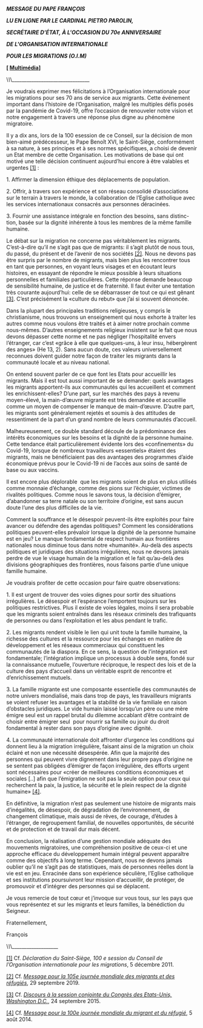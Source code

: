 ***MESSAGE DU PAPE FRANÇOIS***

***LU EN LIGNE PAR LE CARDINAL PIETRO PAROLIN,***

***SECRÉTAIRE D'ÉTAT, À L'OCCASION DU 70e ANNIVERSAIRE***

***DE L'ORGANISATION INTERNATIONALE***

***POUR LES MIGRATIONS (O.I.M)***

**\[ [Multimédia](http://w2.vatican.va/content/francesco/fr/events/event.dir.html/content/vaticanevents/fr/2021/11/29/messaggio-70-oim.html)\]**

\\_\\_\\_\_\_\_\_\_\_\_\_\_\_\_\_\_\_\_\_\_\_\_\_\_\_\_\_\_\_\_\_\_\_\_

Je voudrais exprimer mes félicitations à l’Organisation internationale pour les migrations pour ses 70 ans de service aux migrants. Cette événement important dans l’histoire de l’Organisation, malgré les multiples défis posés par la pandémie de Covid-19, offre l’occasion de renouveler notre vision et notre engagement à travers une réponse plus digne au phénomène migratoire.

Il y a dix ans, lors de la 100 esession de ce Conseil, sur la décision de mon bien-aimé prédécesseur, le Pape Benoît XVI, le Saint-Siège, conformément à sa nature, à ses principes et à ses normes spécifiques, a choisi de devenir un Etat membre de cette Organisation. Les motivations de base qui ont motivé une telle décision continuent aujourd’hui encore à être valables et urgentes [\[1\]](#_ftn1) :

1\. Affirmer la dimension éthique des déplacements de population.

2\. Offrir, à travers son expérience et son réseau consolidé d’associations sur le terrain à travers le monde, la collaboration de l’Eglise catholique avec les services internationaux consacrés aux personnes déracinées.

3\. Fournir une assistance intégrale en fonction des besoins, sans distinc-tion, basée sur la dignité inhérente à tous les membres de la même famille humaine.

Le débat sur la migration ne concerne pas véritablement les migrants. C’est-à-dire qu’il ne s’agit pas que de migrants: il s’agit plutôt de nous tous, du passé, du présent et de l’avenir de nos sociétés [\[2\]](#_ftn2). Nous ne devons pas être surpris par le nombre de migrants, mais bien plus les rencontrer tous en tant que personnes, en voyant leurs visages et en écoutant leurs histoires, en essayant de répondre le mieux possible à leurs situations personnelles et familiales particulières. Cette réponse demande beaucoup de sensibilité humaine, de justice et de fraternité. Il faut éviter une tentation très courante aujourd’hui: celle de se débarrasser de tout ce qui est gênant [\[3\]](#_ftn3). C’est précisément la «culture du rebut» que j’ai si souvent dénoncée.

Dans la plupart des principales traditions religieuses, y compris le christianisme, nous trouvons un enseignement qui nous exhorte à traiter les autres comme nous voulons être traités et à aimer notre prochain comme nous-mêmes. D’autres enseignements religieux insistent sur le fait que nous devons dépasser cette norme et ne pas négliger l’hospitalité envers l’étranger, car c’est «grâce à elle que quelques-uns, à leur insu, hébergèrent des anges» (He 13, 2). Sans aucun doute, ces valeurs universellement reconnues doivent guider notre façon de traiter les migrants dans la communauté locale et au niveau national.

On entend souvent parler de ce que font les Etats pour accueillir les migrants. Mais il est tout aussi important de se demander: quels avantages les migrants apportent-ils aux communautés qui les accueillent et comment les enrichissent-elles? D’une part, sur les marchés des pays à revenu moyen-élevé, la main-d’œuvre migrante est très demandée et accueillie comme un moyen de compenser le manque de main-d’œuvre. D’autre part, les migrants sont généralement rejetés et soumis à des attitudes de ressentiment de la part d’un grand nombre de leurs communautés d’accueil.

Malheureusement, ce double standard découle de la prédominance des intérêts économiques sur les besoins et la dignité de la personne humaine. Cette tendance était particulièrement évidente lors des «confinements» du Covid-19, lorsque de nombreux travailleurs «essentiels» étaient des migrants, mais ne bénéficiaient pas des avantages des programmes d’aide économique prévus pour le Covid-19 ni de l’accès aux soins de santé de base ou aux vaccins.

Il est encore plus déplorable  que les migrants soient de plus en plus utilisés comme monnaie d’échange, comme des pions sur l’échiquier, victimes de rivalités politiques. Comme nous le savons tous, la décision d’émigrer, d’abandonner sa terre natale ou son territoire d’origine, est sans aucun doute l’une des plus difficiles de la vie.

Comment la souffrance et le désespoir peuvent-ils être exploités pour faire avancer ou défendre des agendas politiques? Comment les considérations politiques peuvent-elles prévaloir lorsque la dignité de la personne humaine est en jeu? Le manque fondamental de respect humain aux frontières nationales nous diminue tous dans notre «humanité». Au-delà des aspects politiques et juridiques des situations irrégulières, nous ne devons jamais perdre de vue le visage humain de la migration et le fait qu’au-delà des divisions géographiques des frontières, nous faisons partie d’une unique famille humaine.

Je voudrais profiter de cette occasion pour faire quatre observations:

1\. Il est urgent de trouver des voies dignes pour sortir des situations irrégulières. Le désespoir et l’espérance l’emportent toujours sur les politiques restrictives. Plus il existe de voies légales, moins il sera probable que les migrants soient entraînés dans les réseaux criminels des trafiquants de personnes ou dans l’exploitation et les abus pendant le trafic.

2\. Les migrants rendent visible le lien qui unit toute la famille humaine, la richesse des cultures et la ressource pour les échanges en matière de développement et les réseaux commerciaux qui constituent les communautés de la diaspora. En ce sens, la question de l’intégration est fondamentale; l’intégration implique un processus à double sens, fondé sur la connaissance mutuelle, l’ouverture réciproque, le respect des lois et de la culture des pays d’accueil dans un véritable esprit de rencontre et d’enrichissement mutuels.

3\. La famille migrante est une composante essentielle des communautés de notre univers mondialisé, mais dans trop de pays, les travailleurs migrants se voient refuser les avantages et la stabilité de la vie familiale en raison d’obstacles juridiques. Le vide humain laissé lorsqu’un père ou une mère émigre seul est un rappel brutal du dilemme accablant d’être contraint de choisir entre émigrer seul  pour nourrir sa famille ou jouir du droit fondamental à rester dans son pays d’origine avec dignité.

4\. La communauté internationale doit affronter d’urgence les conditions qui donnent lieu à la migration irrégulière, faisant ainsi de la migration un choix éclairé et non une nécessité désespérée. Afin que la majorité des personnes qui peuvent vivre dignement dans leur propre pays d’origine ne se sentent pas obligées d’émigrer de façon irrégulière, des efforts urgent sont nécessaires pour «créer de meilleures conditions économiques et sociales \[..\] afin que l’émigration ne soit pas la seule option pour ceux qui recherchent la paix, la justice, la sécurité et le plein respect de la dignité humaine» [\[4\]](#_ftn4).

En définitive, la migration n’est pas seulement une histoire de migrants mais d’inégalités, de désespoir, de dégradation de l’environnement, de changement climatique, mais aussi de rêves, de courage, d’études à l’étranger, de regroupement familial, de nouvelles opportunités, de sécurité et de protection et de travail dur mais décent.

En conclusion, la réalisation d’une gestion mondiale adéquate des mouvements migratoires, une compréhension positive de ceux-ci et une approche efficace du développement humain intégral peuvent apparaître comme des objectifs à long terme. Cependant, nous ne devons jamais oublier qu’il ne s’agit pas de statistiques, mais de personnes réelles dont la vie est en jeu. Enracinée dans son expérience séculière, l’Eglise catholique et ses institutions poursuivront leur mission d’accueillir, de protéger, de promouvoir et d’intégrer des personnes qui se déplacent.

Je vous remercie de tout cœur et j’invoque sur vous tous, sur les pays que vous représentez et sur les migrants et leurs familles, la bénédiction du Seigneur.

Fraternellement,

François

\\_\\_\\_\_\_\_\_\_\_\_\_\_\_\_\_\_\_\_\_\_\_

[\[1\]](#_ftnref1) Cf. *Déclaration du Saint-Siège, 100 e session du Conseil de l’Organisation internationale pour les migrations*, 5 décembre 2011.

[\[2\]](#_ftnref2) Cf. [*Message pour la 105e journée mondiale des migrants et des réfugiés*](https://www.vatican.va/content/francesco/fr/messages/migration/documents/papa-francesco_20190527_world-migrants-day-2019.html), 29 septembre 2019.

[\[3\]](#_ftnref3) Cf. [*Discours à la session conjointe du Congrès des Etats-Unis, Washington D.C.*](https://www.vatican.va/content/francesco/fr/speeches/2015/september/documents/papa-francesco_20150924_usa-us-congress.html), 24 septembre 2015.

[\[4\]](#_ftnref4) Cf. [*Message pour la 100e journée mondiale du migrant et du réfugié*](https://www.vatican.va/content/francesco/fr/messages/migration/documents/papa-francesco_20130805_world-migrants-day.html), 5 août 2014.